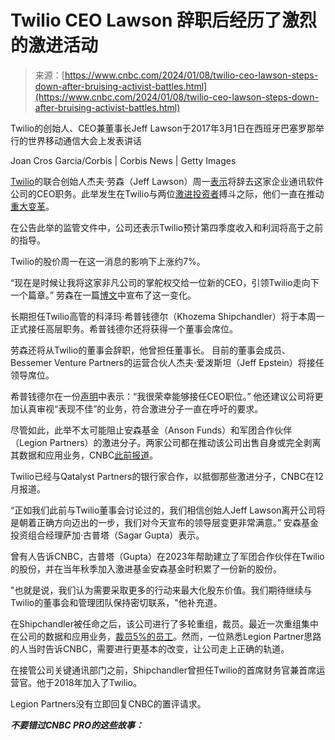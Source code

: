 <!--yml

类别：未分类

日期：2024年05月27日 14:36:26

-->

# Twilio CEO Lawson 辞职后经历了激烈的激进活动

> 来源：[https://www.cnbc.com/2024/01/08/twilio-ceo-lawson-steps-down-after-bruising-activist-battles.html](https://www.cnbc.com/2024/01/08/twilio-ceo-lawson-steps-down-after-bruising-activist-battles.html)

Twilio的创始人、CEO兼董事长Jeff Lawson于2017年3月1日在西班牙巴塞罗那举行的世界移动通信大会上发表讲话

Joan Cros Garcia/Corbis | Corbis News | Getty Images

[Twilio](/quotes/TWLO/)的联合创始人杰夫·劳森（Jeff Lawson）周一[表示](https://www.twilio.com/blog/twilio-leadership-update)将辞去这家企业通讯软件公司的CEO职务。此举发生在Twilio与两位[激进投资者](https://www.cnbc.com/2023/11/28/activist-fund-anson-takes-twilio-stake-urges-board-to-sell.html)搏斗之际，他们一直在推动[重大变革](https://www.cnbc.com/2023/12/04/twilio-layoffs-company-to-cut-5percent-of-employees.html)。

在公告此举的监管文件中，公司还表示Twilio预计第四季度收入和利润将高于之前的指导。

Twilio的股价周一在这一消息的影响下上涨约7%。

“现在是时候让我将这家非凡公司的掌舵权交给一位新的CEO，引领Twilio走向下一个篇章。” 劳森在一篇[博文](https://www.twilio.com/blog/twilio-leadership-update)中宣布了这一变化。

长期担任Twilio高管的科泽玛·希普钱德尔（Khozema Shipchandler）将于本周一正式接任高层职务。希普钱德尔还将获得一个董事会席位。

劳森还将从Twilio的董事会辞职，他曾担任董事长。 目前的董事会成员、Bessemer Venture Partners的运营合伙人杰夫·爱泼斯坦（Jeff Epstein）将接任领导席位。

希普钱德尔在一份[声明](https://www.twilio.com/en-us/press/releases/twilio-announces-ceo-transition-)中表示：“我很荣幸能够接任CEO职位。” 他还建议公司将更加认真审视“表现不佳”的业务，符合激进分子一直在呼吁的要求。

尽管如此，此举不太可能阻止安森基金（Anson Funds）和军团合作伙伴（Legion Partners）的激进分子。两家公司都在推动该公司出售自身或完全剥离其数据和应用业务，CNBC[此前报道](https://www.cnbc.com/2023/12/13/twilio-hires-qatalyst-to-advise-on-shareholder-activist-defense.html)。

Twilio已经与Qatalyst Partners的银行家合作，以抵御那些激进分子，CNBC在12月报道。

“正如我们此前与Twilio董事会讨论过的，我们相信创始人Jeff Lawson离开公司将是朝着正确方向迈出的一步，我们对今天宣布的领导层变更非常满意。” 安森基金投资组合经理萨加·古普塔（Sagar Gupta）表示。

曾有人告诉CNBC，古普塔（Gupta）在2023年帮助建立了军团合作伙伴在Twilio的股份，并在当年秋季加入激进基金安森基金时积累了一份新的股份。

"也就是说，我们认为需要采取更多的行动来最大化股东价值。我们期待继续与Twilio的董事会和管理团队保持密切联系，"他补充道。

在Shipchandler被任命之后，该公司进行了多轮重组，裁员。最近一次重组集中在公司的数据和应用业务，[裁员5%的员工](https://www.cnbc.com/2023/12/04/twilio-layoffs-company-to-cut-5percent-of-employees.html)。然而，一位熟悉Legion Partner思路的人当时告诉CNBC，需要进行更基本的改变，让公司走上正确的轨道。

在接管公司关键通讯部门之前，Shipchandler曾担任Twilio的首席财务官兼首席运营官。他于2018年加入了Twilio。

Legion Partners没有立即回复CNBC的置评请求。

***不要错过CNBC PRO的这些故事：***
